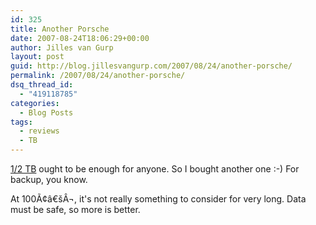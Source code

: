 ```yaml
---
id: 325
title: Another Porsche
date: 2007-08-24T18:06:29+00:00
author: Jilles van Gurp
layout: post
guid: http://blog.jillesvangurp.com/2007/08/24/another-porsche/
permalink: /2007/08/24/another-porsche/
dsq_thread_id:
  - "419118785"
categories:
  - Blog Posts
tags:
  - reviews
  - TB
---
```

[1/2 TB](https://www.jillesvangurp.com/2007/01/29/bought-a-porsche/) ought to be enough for anyone. So I bought another one :-) For backup, you know.

At 100Ã¢â€šÂ¬, it's not really something to consider for very long. Data must be safe, so more is better.